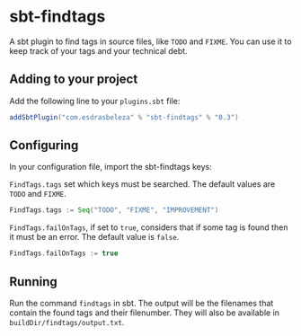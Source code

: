 sbt-findtags
============

A sbt plugin to find tags in source files, like `TODO` and `FIXME`. You can use
it to keep track of your tags and your technical debt.


Adding to your project
----------------------

Add the following line to your `plugins.sbt` file:

```scala
addSbtPlugin("com.esdrasbeleza" % "sbt-findtags" % "0.3")
```

Configuring
-----------

In your configuration file, import the sbt-findtags keys:

`FindTags.tags` set which keys must be searched. The default values are `TODO`
and `FIXME`.

```scala
FindTags.tags := Seq("TODO", "FIXME", "IMPROVEMENT")
```

`FindTags.failOnTags`, if set to `true`, considers that if some tag is
found then it must be an error. The default value is `false`.

```scala
FindTags.failOnTags := true
```

Running
-------

Run the command `findtags` in sbt. The output will be the filenames that contain
the found tags and their filenumber. They will also be available in 
`buildDir/findtags/output.txt`.

